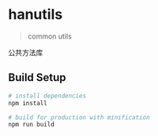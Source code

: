 # hanutils

> common utils

公共方法库

## Build Setup

```bash
# install dependencies
npm install

# build for production with minification
npm run build
```
